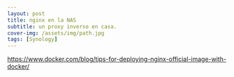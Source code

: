 ```yaml
---
layout: post
title: nginx en la NAS
subtitle: un proxy inverso en casa.
cover-img: /assets/img/path.jpg
tags: [Synology]
---
```



https://www.docker.com/blog/tips-for-deploying-nginx-official-image-with-docker/

